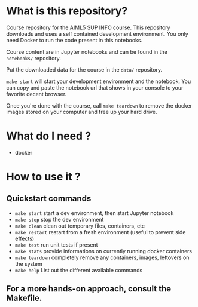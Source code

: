 # What is this repository? #
Course repository for the AIML5 SUP INFO course. This repository downloads and uses a self contained development environment. You only need Docker to run the code present in this notebooks.

Course content are in Jupyter notebooks and can be found in the `notebooks/` repository.

Put the downloaded data for the course in the `data/` repository.

`make start` will start your development environment and the notebook.
You can copy and paste the notebook url that shows in your console to your favorite decent browser.

Once you're done with the course, call `make teardown` to remove the docker images stored on your computer and free up your hard drive.

# What do I need ? #
 - docker

# How to use it ? #

## Quickstart commands ##
 - `make start` start a dev environment, then start Jupyter notebook
 - `make stop` stop the dev environment
 - `make clean` clean out temporary files, containers, etc
 - `make restart` restart from a fresh environment (useful to prevent side effects)
 - `make test` run unit tests if present
 - `make stats` provide informations on currently running docker containers
 - `make teardown` completely remove any containers, images, leftovers on the system
 - `make help` List out the different available commands

## For a more hands-on approach, consult the Makefile. ##
